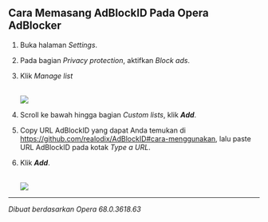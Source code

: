 ## Cara Memasang AdBlockID Pada Opera AdBlocker

1. Buka halaman *Settings*.
2. Pada bagian *Privacy protection*, aktifkan *Block ads*.
3. Klik *Manage list*

   <br>![](https://i.imgur.com/yYAub5R.png)<br>

3. Scroll ke bawah hingga bagian *Custom lists*, klik ***Add***.
4. Copy URL AdBlockID yang dapat Anda temukan di https://github.com/realodix/AdBlockID#cara-menggunakan, lalu paste URL AdBlockID pada kotak *Type a URL*.
5. Klik ***Add***.

   <br>![](https://i.imgur.com/bchjg4q.png)<br>

---
_Dibuat berdasarkan Opera 68.0.3618.63_
